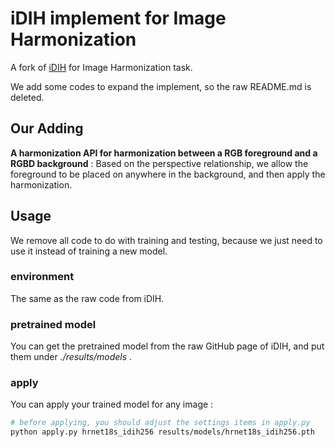 # iDIH implement for Image Harmonization

A fork of [iDIH](https://github.com/saic-vul/image_harmonization) for Image Harmonization task.

We add some codes to expand the implement, so the raw README.md is deleted.





## Our Adding

**A harmonization API for harmonization between a RGB foreground and a RGBD background** : Based on the perspective relationship, we allow the foreground to be placed on anywhere in the background, and then apply the harmonization. 





## Usage

We remove all code to do with training and testing, because we just need to use it instead of training a new model.



### environment

The same as the raw code from iDIH.



### pretrained model

You can get the pretrained model from the raw GitHub page of iDIH, and put them under *./results/models* .



### apply

You can apply your trained model for any image : 

```bash
# before applying, you should adjust the settings items in apply.py
python apply.py hrnet18s_idih256 results/models/hrnet18s_idih256.pth
```



